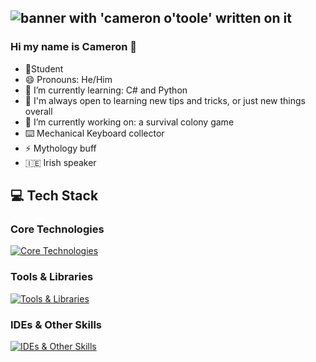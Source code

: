 ![banner with 'cameron o'toole' written on it](./CAMERON%20O’TOOLE.jpg)
---

### Hi my name is Cameron 👋

- 📝Student
- 😄 Pronouns: He/Him 
- 🌱 I’m currently learning: C# and Python
- 🤔 I'm always open to learning new tips and tricks, or just new things overall
- 🔭 I’m currently working on: a survival colony game
- ⌨️ Mechanical Keyboard collector
- ⚡ Mythology buff
- :ireland: Irish speaker

## 💻 Tech Stack

### Core Technologies
[![Core Technologies](https://skillicons.dev/icons?i=js,cs,py,react,redux,html,css,nodejs,express,mongodb,postgres&perline=6)](https://skillicons.dev)

### Tools & Libraries
[![Tools & Libraries](https://skillicons.dev/icons?i=ts,ruby,bootstrap,tailwind,jquery,jest,materialui,sequelize,sqlite,babel,vercel,npm&perline=6)](https://skillicons.dev)

### IDEs & Other Skills
[![IDEs & Other Skills](https://skillicons.dev/icons?i=vscode,postman,md,notion,blender,unity,gitlab&perline=7)](https://skillicons.dev)
